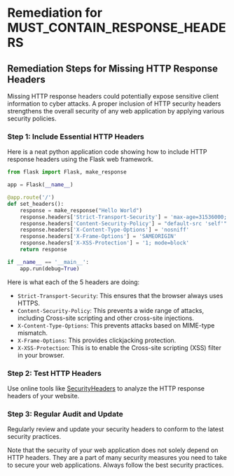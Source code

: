# Remediation for MUST_CONTAIN_RESPONSE_HEADERS

## Remediation Steps for Missing HTTP Response Headers 
Missing HTTP response headers could potentially expose sensitive client information to cyber attacks. A proper inclusion of HTTP security headers strengthens the overall security of any web application by applying various security policies.

### Step 1: Include Essential HTTP Headers
Here is a neat python application code showing how to include HTTP response headers using the Flask web framework. 

```python
from flask import Flask, make_response

app = Flask(__name__)

@app.route('/')
def set_headers():
    response = make_response("Hello World")
    response.headers['Strict-Transport-Security'] = 'max-age=31536000; includeSubDomains'
    response.headers['Content-Security-Policy'] = "default-src 'self'"
    response.headers['X-Content-Type-Options'] = 'nosniff'
    response.headers['X-Frame-Options'] = 'SAMEORIGIN'
    response.headers['X-XSS-Protection'] = '1; mode=block'
    return response

if __name__ == '__main__':
    app.run(debug=True)
```    

Here is what each of the 5 headers are doing:

- `Strict-Transport-Security`: This ensures that the browser always uses HTTPS.
- `Content-Security-Policy`: This prevents a wide range of attacks, including Cross-site scripting and other cross-site injections.
- `X-Content-Type-Options`: This prevents attacks based on MIME-type mismatch.
- `X-Frame-Options`: This provides clickjacking protection.
- `X-XSS-Protection`: This is to enable the Cross-site scripting (XSS) filter in your browser.

### Step 2: Test HTTP Headers
Use online tools like [SecurityHeaders](https://securityheaders.com) to analyze the HTTP response headers of your website.

### Step 3: Regular Audit and Update
Regularly review and update your security headers to conform to the latest security practices.

Note that the security of your web application does not solely depend on HTTP headers. They are a part of many security measures you need to take to secure your web applications. Always follow the best security practices.
